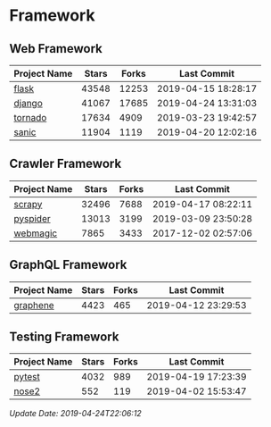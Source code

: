 # Framework

## Web Framework

| Project Name | Stars | Forks | Last Commit |
| ------------ | ----- | ----- | ----------- |
| [flask](https://github.com/pallets/flask) | 43548 | 12253 | 2019-04-15 18:28:17 |
| [django](https://github.com/django/django) | 41067 | 17685 | 2019-04-24 13:31:03 |
| [tornado](https://github.com/tornadoweb/tornado) | 17634 | 4909 | 2019-03-23 19:42:57 |
| [sanic](https://github.com/huge-success/sanic) | 11904 | 1119 | 2019-04-20 12:02:16 |

## Crawler Framework

| Project Name | Stars | Forks | Last Commit |
| ------------ | ----- | ----- | ----------- |
| [scrapy](https://github.com/scrapy/scrapy) | 32496 | 7688 | 2019-04-17 08:22:11 |
| [pyspider](https://github.com/binux/pyspider) | 13013 | 3199 | 2019-03-09 23:50:28 |
| [webmagic](https://github.com/code4craft/webmagic) | 7865 | 3433 | 2017-12-02 02:57:06 |

## GraphQL Framework

| Project Name | Stars | Forks | Last Commit |
| ------------ | ----- | ----- | ----------- |
| [graphene](https://github.com/graphql-python/graphene) | 4423 | 465 | 2019-04-12 23:29:53 |

## Testing Framework

| Project Name | Stars | Forks | Last Commit |
| ------------ | ----- | ----- | ----------- |
| [pytest](https://github.com/pytest-dev/pytest) | 4032 | 989 | 2019-04-19 17:23:39 |
| [nose2](https://github.com/nose-devs/nose2) | 552 | 119 | 2019-04-02 15:53:47 |

*Update Date: 2019-04-24T22:06:12*